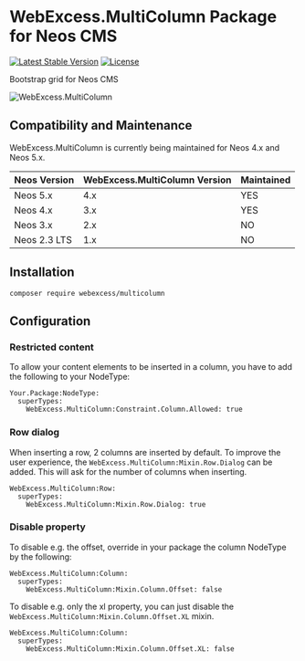 # WebExcess.MultiColumn Package for Neos CMS #
[![Latest Stable Version](https://poser.pugx.org/webexcess/multicolumn/v/stable)](https://packagist.org/packages/webexcess/multicolumn)
[![License](https://poser.pugx.org/webexcess/multicolumn/license)](https://packagist.org/packages/webexcess/multicolumn)

Bootstrap grid for Neos CMS

![WebExcess.MultiColumn](Documentation/preview.gif "WebExcess.MultiColumn")

## Compatibility and Maintenance
WebExcess.MultiColumn is currently being maintained for Neos 4.x and Neos 5.x.

| Neos Version | WebExcess.MultiColumn Version | Maintained |
|--------------|-------------------------------|------------|
| Neos 5.x     | 4.x                           | YES        |
| Neos 4.x     | 3.x                           | YES        |
| Neos 3.x     | 2.x                           | NO         |
| Neos 2.3 LTS | 1.x                           | NO         |

## Installation
```
composer require webexcess/multicolumn
```

## Configuration

### Restricted content

To allow your content elements to be inserted in a column, you have to add the following to your NodeType:

```
Your.Package:NodeType:
  superTypes:
    WebExcess.MultiColumn:Constraint.Column.Allowed: true
```

### Row dialog

When inserting a row, 2 columns are inserted by default. To improve the user experience, the `WebExcess.MultiColumn:Mixin.Row.Dialog` can be added. This will ask for the number of columns when inserting.

```
WebExcess.MultiColumn:Row:
  superTypes:
    WebExcess.MultiColumn:Mixin.Row.Dialog: true
```

### Disable property

To disable e.g. the offset, override in your package the column NodeType by the following:

```
WebExcess.MultiColumn:Column:
  superTypes:
    WebExcess.MultiColumn:Mixin.Column.Offset: false
```

To disable e.g. only the xl property, you can just disable the `WebExcess.MultiColumn:Mixin.Column.Offset.XL` mixin.

```
WebExcess.MultiColumn:Column:
  superTypes:
    WebExcess.MultiColumn:Mixin.Column.Offset.XL: false
```
